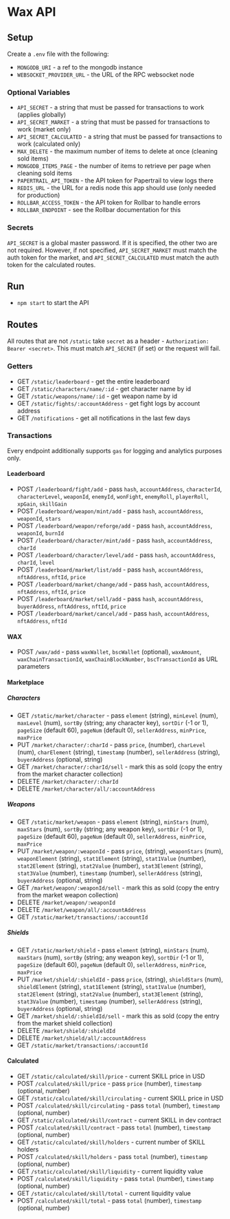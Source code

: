 # Wax API

## Setup

Create a `.env` file with the following:

- `MONGODB_URI` - a ref to the mongodb instance
- `WEBSOCKET_PROVIDER_URL` - the URL of the RPC websocket node

### Optional Variables

- `API_SECRET` - a string that must be passed for transactions to work (applies globally)
- `API_SECRET_MARKET` - a string that must be passed for transactions to work (market only)
- `API_SECRET_CALCULATED` - a string that must be passed for transactions to work (calculated only)
- `MAX_DELETE` - the maximum number of items to delete at once (cleaning sold items)
- `MONGODB_ITEMS_PAGE` - the number of items to retrieve per page when cleaning sold items
- `PAPERTRAIL_API_TOKEN` - the API token for Papertrail to view logs there
- `REDIS_URL` - the URL for a redis node this app should use (only needed for production)
- `ROLLBAR_ACCESS_TOKEN` - the API token for Rollbar to handle errors
- `ROLLBAR_ENDPOINT` - see the Rollbar documentation for this

### Secrets

`API_SECRET` is a global master password. If it is specified, the other two are not required. However, if not specified, `API_SECRET_MARKET` must match the auth token for the market, and `API_SECRET_CALCULATED` must match the auth token for the calculated routes.

## Run

- `npm start` to start the API

## Routes

All routes that are not `/static` take `secret` as a header - `Authorization: Bearer <secret>`. This must match `API_SECRET` (if set) or the request will fail.

### Getters

- GET `/static/leaderboard` - get the entire leaderboard
- GET `/static/characters/name/:id` - get character name by id
- GET `/static/weapons/name/:id` - get weapon name by id
- GET `/static/fights/:accountAddress` - get fight logs by account address
- GET `/notifications` - get all notifications in the last few days

### Transactions

Every endpoint additionally supports `gas` for logging and analytics purposes only.

#### Leaderboard
- POST `/leaderboard/fight/add` - pass `hash`, `accountAddress`, `characterId`, `characterLevel`, `weaponId`, `enemyId`, `wonFight`, `enemyRoll`, `playerRoll`, `xpGain`, `skillGain`
- POST `/leaderboard/weapon/mint/add` - pass `hash`, `accountAddress`, `weaponId`, `stars`
- POST `/leaderboard/weapon/reforge/add` - pass `hash`, `accountAddress`, `weaponId`, `burnId`
- POST `/leaderboard/character/mint/add` - pass `hash`, `accountAddress`, `charId`
- POST `/leaderboard/character/level/add` - pass `hash`, `accountAddress`, `charId`, `level`
- POST `/leaderboard/market/list/add` - pass `hash`, `accountAddress`, `nftAddress`, `nftId`, `price`
- POST `/leaderboard/market/change/add` - pass `hash`, `accountAddress`, `nftAddress`, `nftId`, `price`
- POST `/leaderboard/market/sell/add` - pass `hash`, `accountAddress`, `buyerAddress`, `nftAddress`, `nftId`, `price`
- POST `/leaderboard/market/cancel/add` - pass `hash`, `accountAddress`, `nftAddress`, `nftId`

#### WAX
- POST `/wax/add` - pass `waxWallet`, `bscWallet` (optional), `waxAmount`, `waxChainTransactionId`, `waxChainBlockNumber`, `bscTransactionId` as URL parameters

#### Marketplace
##### Characters
- GET `/static/market/character` - pass `element` (string), `minLevel` (num), `maxLevel` (num), `sortBy` (string; any character key), `sortDir` (-1 or 1), `pageSize` (default 60), `pageNum` (default 0), `sellerAddress`, `minPrice`, `maxPrice`
- PUT `/market/character/:charId` - pass `price`, (number), `charLevel` (num), `charElement` (string), `timestamp` (number), `sellerAddress` (string), `buyerAddress` (optional, string)
- GET `/market/character/:charId/sell` - mark this as sold (copy the entry from the market character collection)
- DELETE `/market/character/:charId` 
- DELETE `/market/character/all/:accountAddress`

##### Weapons
- GET `/static/market/weapon` - pass `element` (string), `minStars` (num), `maxStars` (num), `sortBy` (string; any weapon key), `sortDir` (-1 or 1), `pageSize` (default 60), `pageNum` (default 0), `sellerAddress`, `minPrice`, `maxPrice`
- PUT `/market/weapon/:weaponId` - pass `price`, (string), `weaponStars` (num), `weaponElement` (string), `stat1Element` (string), `stat1Value` (number), `stat2Element` (string), `stat2Value` (number), `stat3Element` (string), `stat3Value` (number), `timestamp` (number), `sellerAddress` (string), `buyerAddress` (optional, string)
- GET `/market/weapon/:weaponId/sell` - mark this as sold (copy the entry from the market weapon collection)
- DELETE `/market/weapon/:weaponId` 
- DELETE `/market/weapon/all/:accountAddress`
- GET `/static/market/transactions/:accountId`

##### Shields
- GET `/static/market/shield` - pass `element` (string), `minStars` (num), `maxStars` (num), `sortBy` (string; any weapon key), `sortDir` (-1 or 1), `pageSize` (default 60), `pageNum` (default 0), `sellerAddress`, `minPrice`, `maxPrice`
- PUT `/market/shield/:shieldId` - pass `price`, (string), `shieldStars` (num), `shieldElement` (string), `stat1Element` (string), `stat1Value` (number), `stat2Element` (string), `stat2Value` (number), `stat3Element` (string), `stat3Value` (number), `timestamp` (number), `sellerAddress` (string), `buyerAddress` (optional, string)
- GET `/market/shield/:shieldId/sell` - mark this as sold (copy the entry from the market shield collection)
- DELETE `/market/shield/:shieldId` 
- DELETE `/market/shield/all/:accountAddress`
- GET `/static/market/transactions/:accountId`
#### Calculated
- GET `/static/calculated/skill/price` - current SKILL price in USD
- POST `/calculated/skill/price` - pass `price` (number), `timestamp` (optional, number)
- GET `/static/calculated/skill/circulating` - current SKILL price in USD
- POST `/calculated/skill/circulating` - pass `total` (number), `timestamp` (optional, number)
- GET `/static/calculated/skill/contract` - current SKILL in dev contract
- POST `/calculated/skill/contract` - pass `total` (number), `timestamp` (optional, number)
- GET `/static/calculated/skill/holders` - current number of SKILL holders
- POST `/calculated/skill/holders` - pass `total` (number), `timestamp` (optional, number)
- GET `/static/calculated/skill/liquidity` - current liquidity value
- POST `/calculated/skill/liquidity` - pass `total` (number), `timestamp` (optional, number)
- GET `/static/calculated/skill/total` - current liquidity value
- POST `/calculated/skill/total` - pass `total` (number), `timestamp` (optional, number)
